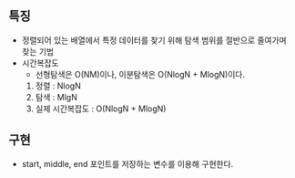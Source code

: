 ## 특징
- 정렬되어 있는 배열에서 특정 데이터를 찾기 위해 탐색 범위를 절반으로 줄여가며 찾는 기법
- 시간복잡도
	- 선형탐색은 O(NM)이나, 이분탐색은 O(NlogN + MlogN)이다.
	1. 정렬 : NlogN
	2. 탐색 : MlgN
	3. 실제 시간복잡도 : O(NlogN + MlogN)
## 구현
- start, middle, end 포인트를 저장하는 변수를 이용해 구현한다.
```cpp

```